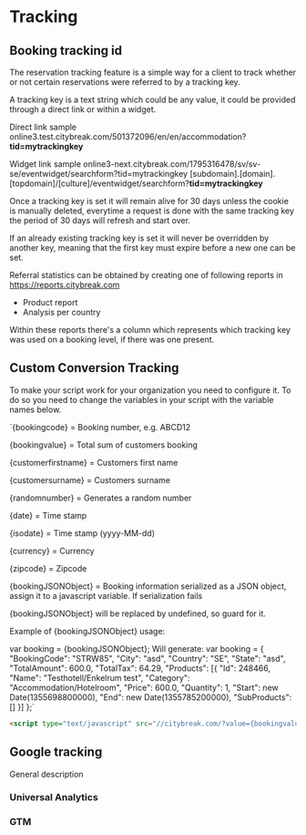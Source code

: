# Tracking

## Booking tracking id

The reservation tracking feature is a simple way for a client to track whether or not certain reservations were referred to by a tracking key.

A tracking key is a text string which could be any value, it could be provided through a direct link or within a widget.

Direct link sample
online3.test.citybreak.com/501372096/en/en/accommodation?**tid=mytrackingkey**

Widget link sample
online3-next.citybreak.com/1795316478/sv/sv-se/eventwidget/searchform?tid=mytrackingkey
[subdomain].[domain].[topdomain]/[culture]/eventwidget/searchform?**tid=mytrackingkey**

Once a tracking key is set it will remain alive for 30 days unless the cookie is manually deleted, everytime a request is done with the same tracking key the period of 30 days will refresh and start over.

If an already existing tracking key is set it will never be overridden by another key, meaning that the first key must expire before a new one can be set.

Referral statistics can be obtained by creating one of following reports in <https://reports.citybreak.com>
* Product report
* Analysis per country

Within these reports there's a column which represents which tracking key was used on a booking level, if there was one present.

## Custom Conversion Tracking

To make your script work for your organization you need to configure it. To do so you need to change the variables in your script with the variable names below.

`{bookingcode} = Booking number, e.g. ABCD12

{bookingvalue} = Total sum of customers booking

{customerfirstname} = Customers first name

{customersurname} = Customers surname

{randomnumber} = Generates a random number

{date} = Time stamp

{isodate} = Time stamp (yyyy-MM-dd)

{currency} = Currency

{zipcode} = Zipcode

{bookingJSONObject} = Booking information serialized as a JSON object, assign it to a javascript variable. If serialization fails 

{bookingJSONObject} will be replaced by undefined, so guard for it.

Example of {bookingJSONObject} usage: 

var booking = {bookingJSONObject};
Will generate:
var booking = { "BookingCode": "STRW85", "City": "asd", "Country": "SE", "State": "asd", "TotalAmount": 600.0, "TotalTax": 64.29, "Products": [{ "Id": 248466, "Name": "Testhotell/Enkelrum test", "Category": "Accommodation/Hotelroom", "Price": 600.0, "Quantity": 1, "Start": new Date(1355698800000), "End": new Date(1355785200000), "SubProducts": [] }] };`


```html
<script type="text/javascript" src="//citybreak.com/?value={bookingvalue}&cur={currency}&order={bookingcode}&rand={randomnumber}"></script>
```

## Google tracking

General description

### Universal Analytics

### GTM
